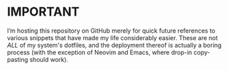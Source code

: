 # IMPORTANT
I’m hosting this repository on GitHub merely for quick future references to various snippets that have made my life considerably easier. These are not *ALL* of my system's dotfiles, and the deployment thereof is actually a boring process (with the exception of Neovim and Emacs, where drop-in copy-pasting should work).
